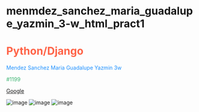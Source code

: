 # menmdez_sanchez_maria_guadalupe_yazmin_3-w_html_pract1
<!DOCTYPE html>
<html>
<head>
    <title>Python/Django</title>
    <h1 style="color:Tomato;">Python/Django</h1>
    <p style="color:DodgerBlue;">Mendez Sanchez Maria Guadalupe Yazmin  3w</p>
    <p style="color:MediumSeaGreen;">#1199</p>
    <p><a href="https://www.google.com/">Google</a></p>
  
![image](https://github.com/user-attachments/assets/7c822704-b884-444e-a3c9-8cbd3fdd7fa3)
![image](https://github.com/user-attachments/assets/3e52fdfc-22a8-4f5e-91a7-ff5511dcc403)
![image](https://github.com/user-attachments/assets/4ab5af69-8d0e-41a7-a46b-c8f4a7a8a06d)

